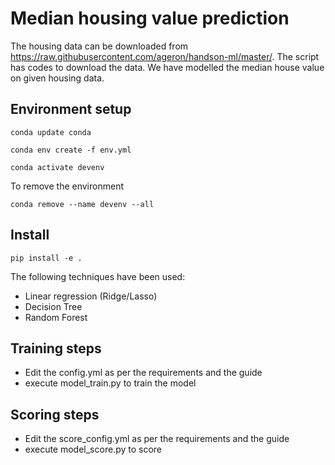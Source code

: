 # Median housing value prediction

The housing data can be downloaded from https://raw.githubusercontent.com/ageron/handson-ml/master/. The script has codes to download the data. We have modelled the median house value on given housing data.

## Environment setup
`conda update conda`

`conda env create -f env.yml`

`conda activate devenv`

To remove the environment

`conda remove --name devenv --all`

## Install
`pip install -e .`

The following techniques have been used:

 - Linear regression (Ridge/Lasso)
 - Decision Tree
 - Random Forest

## Training steps
* Edit the config.yml as per the requirements and the guide
* execute model_train.py to train the model
## Scoring steps
* Edit the score_config.yml as per the requirements and the guide
* execute model_score.py to score